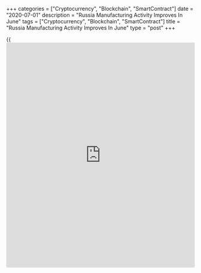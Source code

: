 +++
categories = ["Cryptocurrency", "Blockchain", "SmartContract"]
date = "2020-07-01"
description = "Russia Manufacturing Activity Improves In June"
tags = ["Cryptocurrency", "Blockchain", "SmartContract"]
title = "Russia Manufacturing Activity Improves In June"
type = "post"
+++

{{<iframe id="large-banner" src="https://www.bounty.group/#slide=25.0" width="100%" height="600" scrolling="no" style="border: 0px solid rgb(216, 221, 230); border-radius: 3px;">}}

Russia's manufacturing sector contracted in June, albeit at a softer
pace, as output grew for the first time in a year, survey data from IHS
Markit showed on Wednesday.

The Manufacturing Purchasing Managers' Index, or PMI, rose to 49.4 in
June from 36.2 in May. This was the slowest decline since May 2019. Any
reading below 50 indicates contraction in the sector.

Output increased for the first time since May 2019, due to the
processing of orders made before the pandemic. New orders rose
fractionally and increase in client demand was led by the reopening of
customer [business][1].

New business from abroad continued to decline sharply in June, though
the pace of contraction was the softest in three months.

Number of workforce were reduced in the mid of the year amid signs of
spare capacity and muted demand. Backlogs of work decreased.

On the price front, input cost increased at a stronger rate and cost
burden eased in June. Inflation rate softened at a marginal pace.

Both pre- and post-production inventories depleted further in June as
companies used stocks to fulfill new orders and backlogs of work.

"Manufacturers showed renewed optimism towards the outlook for output
over the coming year amid hopes that the worst is now behind them," Sian
Jones, Economist at IHS Markit said.

"Nonetheless, our current forecast signals a 7% decline in Russian
industrial production on the year is expected in 2020 as challenging
external demand conditions continue to weigh on new orders.

For comments and feedback [contact](https://www.playgroundfx.com/contact/): editorial@rtt[news](https://www.letsplayfx.com/blog/forex-news-website/).com

[Economic News][2]

 **What parts of the world are seeing the best (and worst) economic
performances lately? Click[here][3] to check out our [Econ Scorecard][3]
and find out! See up-to-the-moment [ranking](https://www.playgroundfx.com/blog/crypto-exchange-ranking/)s for the best and worst
performers in [GDP][4], [unemployment rate][5], [inflation][3] and much
more.**

   1. www.rtt[news](https://www.letsplayfx.com/blog/forex-news-website/).com/Content/Business.aspx
   2. www.rtt[news](https://www.letsplayfx.com/blog/forex-news-website/).com/Content/EconomicNews.aspx
   3. www.rtt[news](https://www.letsplayfx.com/blog/forex-news-website/).com/economic-scorecard/world-rank/CPI/highest-performance.aspx
   4. www.rtt[news](https://www.letsplayfx.com/blog/forex-news-website/).com/economic-scorecard/world-rank/GDP/highest-performance.aspx
   5. www.rtt[news](https://www.letsplayfx.com/blog/forex-news-website/).com/economic-scorecard/world-rank/unemployment-rate/lowest-performance.aspx